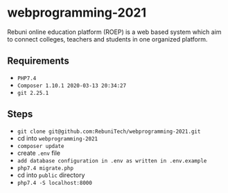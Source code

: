 # webprogramming-2021
Rebuni online education platform (ROEP) is a web based system which aim to connect colleges, teachers and students in one organized platform.

## Requirements 
* `PHP7.4`
* `Composer 1.10.1 2020-03-13 20:34:27`
* `git 2.25.1`

## Steps
* `git clone git@github.com:RebuniTech/webprogramming-2021.git`
* cd into `webprogramming-2021`
* `composer update`
* create `.env` file
* `add database configuration in .env as written in .env.example`
* `php7.4 migrate.php`
* cd into `public` directory
* `php7.4 -S localhost:8000`
